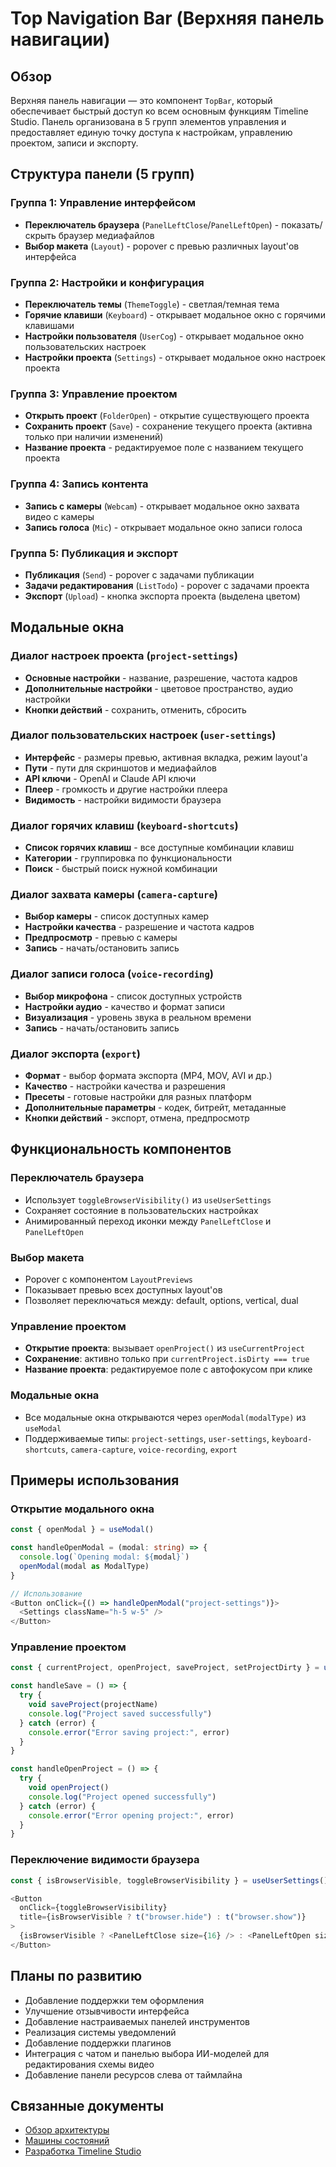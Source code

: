 # Top Navigation Bar (Верхняя панель навигации)

## Обзор

Верхняя панель навигации — это компонент `TopBar`, который обеспечивает быстрый доступ ко всем основным функциям Timeline Studio. Панель организована в 5 групп элементов управления и предоставляет единую точку доступа к настройкам, управлению проектом, записи и экспорту.

## Структура панели (5 групп)

### Группа 1: Управление интерфейсом
- **Переключатель браузера** (`PanelLeftClose`/`PanelLeftOpen`) - показать/скрыть браузер медиафайлов
- **Выбор макета** (`Layout`) - popover с превью различных layout'ов интерфейса

### Группа 2: Настройки и конфигурация
- **Переключатель темы** (`ThemeToggle`) - светлая/темная тема
- **Горячие клавиши** (`Keyboard`) - открывает модальное окно с горячими клавишами
- **Настройки пользователя** (`UserCog`) - открывает модальное окно пользовательских настроек
- **Настройки проекта** (`Settings`) - открывает модальное окно настроек проекта

### Группа 3: Управление проектом
- **Открыть проект** (`FolderOpen`) - открытие существующего проекта
- **Сохранить проект** (`Save`) - сохранение текущего проекта (активна только при наличии изменений)
- **Название проекта** - редактируемое поле с названием текущего проекта

### Группа 4: Запись контента
- **Запись с камеры** (`Webcam`) - открывает модальное окно захвата видео с камеры
- **Запись голоса** (`Mic`) - открывает модальное окно записи голоса

### Группа 5: Публикация и экспорт
- **Публикация** (`Send`) - popover с задачами публикации
- **Задачи редактирования** (`ListTodo`) - popover с задачами проекта
- **Экспорт** (`Upload`) - кнопка экспорта проекта (выделена цветом)

## Модальные окна

### Диалог настроек проекта (`project-settings`)
- **Основные настройки** - название, разрешение, частота кадров
- **Дополнительные настройки** - цветовое пространство, аудио настройки
- **Кнопки действий** - сохранить, отменить, сбросить

### Диалог пользовательских настроек (`user-settings`)
- **Интерфейс** - размеры превью, активная вкладка, режим layout'а
- **Пути** - пути для скриншотов и медиафайлов
- **API ключи** - OpenAI и Claude API ключи
- **Плеер** - громкость и другие настройки плеера
- **Видимость** - настройки видимости браузера

### Диалог горячих клавиш (`keyboard-shortcuts`)
- **Список горячих клавиш** - все доступные комбинации клавиш
- **Категории** - группировка по функциональности
- **Поиск** - быстрый поиск нужной комбинации

### Диалог захвата камеры (`camera-capture`)
- **Выбор камеры** - список доступных камер
- **Настройки качества** - разрешение и частота кадров
- **Предпросмотр** - превью с камеры
- **Запись** - начать/остановить запись

### Диалог записи голоса (`voice-recording`)
- **Выбор микрофона** - список доступных устройств
- **Настройки аудио** - качество и формат записи
- **Визуализация** - уровень звука в реальном времени
- **Запись** - начать/остановить запись

### Диалог экспорта (`export`)
- **Формат** - выбор формата экспорта (MP4, MOV, AVI и др.)
- **Качество** - настройки качества и разрешения
- **Пресеты** - готовые настройки для разных платформ
- **Дополнительные параметры** - кодек, битрейт, метаданные
- **Кнопки действий** - экспорт, отмена, предпросмотр

## Функциональность компонентов

### Переключатель браузера
- Использует `toggleBrowserVisibility()` из `useUserSettings`
- Сохраняет состояние в пользовательских настройках
- Анимированный переход иконки между `PanelLeftClose` и `PanelLeftOpen`

### Выбор макета
- Popover с компонентом `LayoutPreviews`
- Показывает превью всех доступных layout'ов
- Позволяет переключаться между: default, options, vertical, dual

### Управление проектом
- **Открытие проекта**: вызывает `openProject()` из `useCurrentProject`
- **Сохранение**: активно только при `currentProject.isDirty === true`
- **Название проекта**: редактируемое поле с автофокусом при клике

### Модальные окна
- Все модальные окна открываются через `openModal(modalType)` из `useModal`
- Поддерживаемые типы: `project-settings`, `user-settings`, `keyboard-shortcuts`, `camera-capture`, `voice-recording`, `export`

## Примеры использования

### Открытие модального окна

```typescript
const { openModal } = useModal()

const handleOpenModal = (modal: string) => {
  console.log(`Opening modal: ${modal}`)
  openModal(modal as ModalType)
}

// Использование
<Button onClick={() => handleOpenModal("project-settings")}>
  <Settings className="h-5 w-5" />
</Button>
```

### Управление проектом

```typescript
const { currentProject, openProject, saveProject, setProjectDirty } = useCurrentProject()

const handleSave = () => {
  try {
    void saveProject(projectName)
    console.log("Project saved successfully")
  } catch (error) {
    console.error("Error saving project:", error)
  }
}

const handleOpenProject = () => {
  try {
    void openProject()
    console.log("Project opened successfully")
  } catch (error) {
    console.error("Error opening project:", error)
  }
}
```

### Переключение видимости браузера

```typescript
const { isBrowserVisible, toggleBrowserVisibility } = useUserSettings()

<Button
  onClick={toggleBrowserVisibility}
  title={isBrowserVisible ? t("browser.hide") : t("browser.show")}
>
  {isBrowserVisible ? <PanelLeftClose size={16} /> : <PanelLeftOpen size={16} />}
</Button>
```

## Планы по развитию

- Добавление поддержки тем оформления
- Улучшение отзывчивости интерфейса
- Добавление настраиваемых панелей инструментов
- Реализация системы уведомлений
- Добавление поддержки плагинов
- Интеграция с чатом и панелью выбора ИИ-моделей для редактирования схемы видео
- Добавление панели ресурсов слева от таймлайна

## Связанные документы

- [Обзор архитектуры](../overview.md)
- [Машины состояний](../state-machines.md)
- [Разработка Timeline Studio](../../DEV.md)
